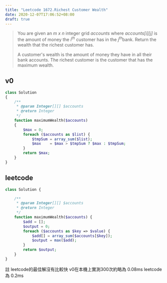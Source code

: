 ```yaml
---
title: "Leetcode 1672.Richest Customer Wealth"
date: 2020-12-07T17:06:52+08:00
draft: true
---
```


>You are given an *m x n* integer grid *accounts* where *accounts[i][j]* is the amount of money the *i​​​​​​​​​​​<sup>th</sup>*​​​​ customer has in the *j<sup>​​​​​​​​​​​th</sup>*​​​​ bank. Return the wealth that the richest customer has.
>
>A customer's wealth is the amount of money they have in all their bank accounts. The richest customer is the customer that has the maximum wealth.

## v0

```php
class Solution
{
    /**
     * @param Integer[][] $accounts
     * @return Integer
     */
    function maximumWealth($accounts)
    {
        $max = 0;
        foreach ($accounts as $list) {
            $tmpSum = array_sum($list);
            $max    = $max > $tmpSum ? $max : $tmpSum;
        }
        return $max;
    }
}
```

## leetcode

```php
class Solution {

    /**
     * @param Integer[][] $accounts
     * @return Integer
     */
    function maximumWealth($accounts) {
        $add = [];
        $output = 0;
        foreach ($accounts as $key => $value) {
            $add[] = array_sum($accounts[$key]);
            $output = max($add);
        }
        return $output;
    }
}
```

註 leetcode的最佳解沒有比較快
v0在本機上實測300次約略為 0.08ms
leetcode為 0.2ms